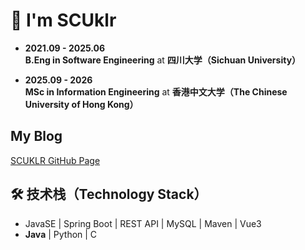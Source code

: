 # 👋 I'm SCUklr

- **2021.09 - 2025.06**  
  <b>B.Eng in Software Engineering</b> at <b>四川大学（Sichuan University）</b>

- **2025.09 - 2026**  
  <b>MSc in Information Engineering</b> at <b>香港中文大学（The Chinese University of Hong Kong）</b>

## My Blog
[SCUKLR GitHub Page](https://scuklr.github.io/)
   
## 🛠 技术栈（Technology Stack） 
-  JavaSE | Spring Boot | REST API | MySQL | Maven | Vue3 
- **Java** | Python | C

